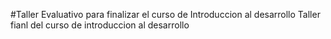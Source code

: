#Taller Evaluativo para finalizar el curso de Introduccion al desarrollo
Taller fianl del curso de introduccion al desarrollo
